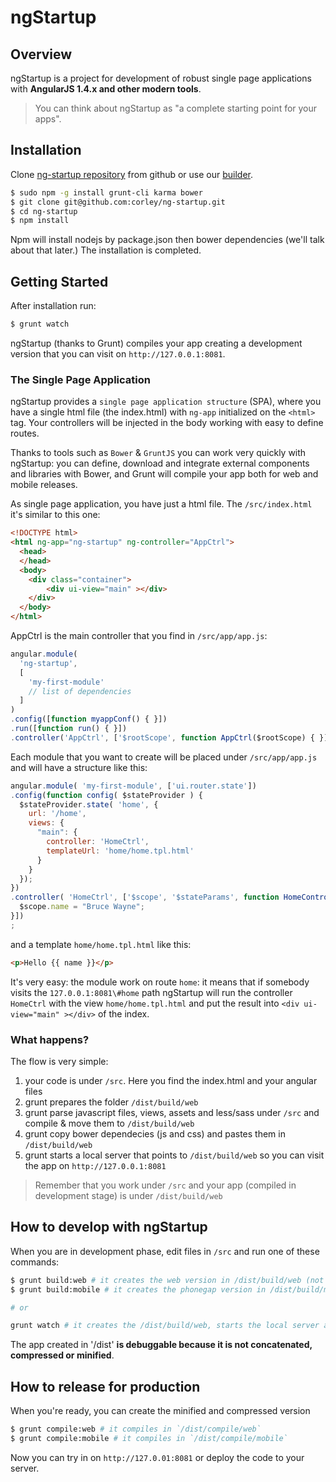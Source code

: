# ngStartup

## Overview

ngStartup is a project for development of robust single page applications with **AngularJS 1.4.x and other modern tools**.

> You can think about ngStartup as
> "a complete starting point for your apps".

## Installation
Clone [ng-startup repository](https://github.com/corley/ng-startup) from github or use our [builder](http://build.ngstartup.corleycloud.com).
``` bash
$ sudo npm -g install grunt-cli karma bower
$ git clone git@github.com:corley/ng-startup.git
$ cd ng-startup
$ npm install
```
Npm will install nodejs by package.json then bower dependencies (we'll talk about that later.)
The installation is completed.

## Getting Started
After installation run:
``` bash
$ grunt watch
```
ngStartup (thanks to Grunt) compiles your app creating a development version that you can visit on `http://127.0.0.1:8081`.


### The Single Page Application


ngStartup provides a `single page application structure` (SPA), where you have a single html file (the index.html) with `ng-app` initialized on the `<html>` tag.
Your controllers will be injected in the body working with easy to define routes.

Thanks to tools such as `Bower` & `GruntJS` you can work very quickly with ngStartup: you can define, download and integrate external components and libraries with Bower, and Grunt will compile your app both for web and mobile releases.


As single page application, you have just a html file. The `/src/index.html` it's similar to this one:
``` html
<!DOCTYPE html>
<html ng-app="ng-startup" ng-controller="AppCtrl">
  <head>
  </head>
  <body>
    <div class="container">
        <div ui-view="main" ></div>
    </div>
  </body>
</html>
```

AppCtrl is the main controller that you find in `/src/app/app.js`:
``` javascript
angular.module(
  'ng-startup',
  [
    'my-first-module'
    // list of dependencies
  ]
)
.config([function myappConf() { }])
.run([function run() { }])
.controller('AppCtrl', ['$rootScope', function AppCtrl($rootScope) { }]);
```
Each module that you want to create will be placed under `/src/app/app.js` and will have a structure like this:

``` javascript
angular.module( 'my-first-module', ['ui.router.state'])
.config(function config( $stateProvider ) {
  $stateProvider.state( 'home', {
    url: '/home',
    views: {
      "main": {
        controller: 'HomeCtrl',
        templateUrl: 'home/home.tpl.html'
      }
    }
  });
})
.controller( 'HomeCtrl', ['$scope', '$stateParams', function HomeController( $scope, $stateParams ) {
  $scope.name = "Bruce Wayne";
}])
;
```
and a template `home/home.tpl.html` like this:
``` html
<p>Hello {{ name }}</p>
```


It's very easy: the module work on route `home`: it means that if somebody visits the `127.0.0.1:8081\#home` path ngStartup will run the controller `HomeCtrl` with the view `home/home.tpl.html` and put the result into `<div ui-view="main" ></div>` of the index.



### What happens?
The flow is very simple:

1. your code is under `/src`. Here you find the index.html and your angular files
2. grunt prepares the folder `/dist/build/web`
3. grunt parse javascript files, views, assets and less/sass under `/src` and compile & move them to `/dist/build/web`
4. grunt copy bower dependecies (js and css) and pastes them in `/dist/build/web`
5. grunt starts a local server that points to `/dist/build/web` so you can visit the app on `http://127.0.0.1:8081`

> Remember that you work under `/src` and your app (compiled in development stage) is under `/dist/build/web`






## How to develop with ngStartup

When you are in development phase, edit files in  `/src` and run one of these commands:

``` bash
$ grunt build:web # it creates the web version in /dist/build/web (not minified or compressed) and run tests
$ grunt build:mobile # it creates the phonegap version in /dist/build/mobile (not min. or compressed) and run test

# or

grunt watch # it creates the /dist/build/web, starts the local server and watches changes in /src re-building dist at any change, useful while coding
```

The app created in '/dist' **is debuggable because it is not concatenated, compressed or minified**.

## How to release for production
When you're ready, you can create the minified and compressed version
``` bash
$ grunt compile:web # it compiles in `/dist/compile/web`
$ grunt compile:mobile # it compiles in `/dist/compile/mobile`
```

Now you can try in on `http://127.0.01:8081` or deploy the code to your server.
